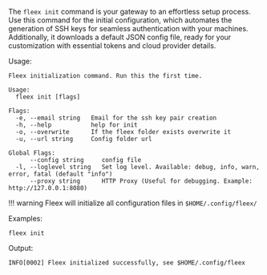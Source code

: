 The `fleex init` command is your gateway to an effortless setup process. Use this command for the initial configuration, which automates the generation of SSH keys for seamless authentication with your machines. Additionally, it downloads a default JSON config file, ready for your customization with essential tokens and cloud provider details.

Usage:

```
Fleex initialization command. Run this the first time.

Usage:
  fleex init [flags]

Flags:
  -e, --email string   Email for the ssh key pair creation
  -h, --help           help for init
  -o, --overwrite      If the fleex folder exists overwrite it
  -u, --url string     Config folder url

Global Flags:
      --config string     config file
  -l, --loglevel string   Set log level. Available: debug, info, warn, error, fatal (default "info")
      --proxy string      HTTP Proxy (Useful for debugging. Example: http://127.0.0.1:8080)
```

!!! warning
    Fleex will initialize all configuration files in `$HOME/.config/fleex/`

Examples:
```
fleex init
```

Output:

```
INFO[0002] Fleex initialized successfully, see $HOME/.config/fleex 
```